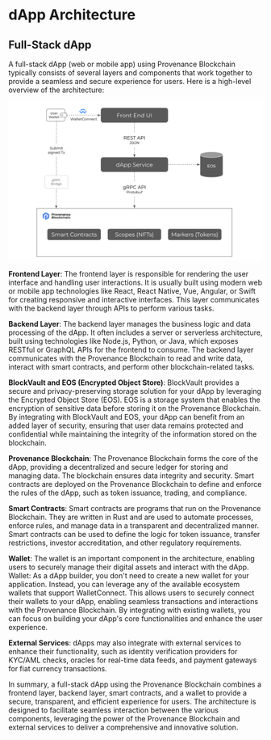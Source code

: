 # dApp Architecture

## Full-Stack dApp

A full-stack dApp (web or mobile app) using Provenance Blockchain typically consists of several layers and components
that work together to provide a seamless and secure experience for users. Here is a high-level overview of the
architecture:

![dapp architecture](/img/learn/dapps/dapp-architecture.png)

**Frontend Layer**: The frontend layer is responsible for rendering the user interface and handling user interactions.
It is usually built using modern web or mobile app technologies like React, React Native, Vue, Angular, or Swift for
creating responsive and interactive interfaces. This layer communicates with the backend layer through APIs to perform
various tasks.

**Backend Layer**: The backend layer manages the business logic and data processing of the dApp. It often includes a
server or serverless architecture, built using technologies like Node.js, Python, or Java, which exposes RESTful or
GraphQL APIs for the frontend to consume. The backend layer communicates with the Provenance Blockchain to read and
write data, interact with smart contracts, and perform other blockchain-related tasks.

**BlockVault and EOS (Encrypted Object Store)**: BlockVault provides a secure and privacy-preserving storage solution for
your dApp by leveraging the Encrypted Object Store (EOS). EOS is a storage system that enables the
encryption of sensitive data before storing it on the Provenance Blockchain. By integrating with BlockVault and EOS,
your dApp can benefit from an added layer of security, ensuring that user data remains protected and confidential while
maintaining the integrity of the information stored on the blockchain.

**Provenance Blockchain**: The Provenance Blockchain forms the core of the dApp, providing a decentralized and secure
ledger for storing and managing data. The blockchain ensures data integrity and security. Smart contracts are deployed
on the Provenance Blockchain to define and enforce the rules of the dApp, such as token issuance, trading, and
compliance.

**Smart Contracts**: Smart contracts are programs that run on the Provenance Blockchain. They are written in Rust and
are used to automate processes, enforce rules, and manage data in a transparent and decentralized manner. Smart
contracts can be used to define the logic for token issuance, transfer restrictions, investor accreditation, and other
regulatory requirements.

**Wallet**: The wallet is an important component in the architecture, enabling users to securely manage their digital
assets and interact with the dApp. Wallet: As a dApp builder, you don't need to create a new wallet for your
application. Instead, you can leverage any of the available ecosystem wallets that support WalletConnect. This allows
users to securely connect their wallets to your dApp, enabling seamless transactions and interactions with the
Provenance Blockchain. By integrating with existing wallets, you can focus on building your dApp's core functionalities
and enhance the user experience.

**External Services**: dApps may also integrate with external services to enhance their functionality, such as identity
verification providers for KYC/AML checks, oracles for real-time data feeds, and payment gateways for fiat currency
transactions.

In summary, a full-stack dApp using the Provenance Blockchain combines a frontend layer, backend layer, smart contracts,
and a wallet to provide a secure, transparent, and efficient experience for users. The architecture is designed to
facilitate seamless interaction between the various components, leveraging the power of the Provenance Blockchain and
external services to deliver a comprehensive and innovative solution.


